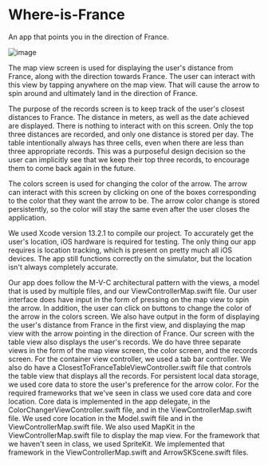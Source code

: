 # Where-is-France
An app that points you in the direction of France.

![image](https://user-images.githubusercontent.com/112192138/187969481-dde5aa38-f0d2-48d7-be35-6962af98c072.png)

The map view screen is used for displaying the user's distance from France, along with the direction towards France. The user can interact with this view by tapping anywhere on the map view. That will cause the arrow to spin around and ultimately land in the direction of France.

The purpose of the records screen is to keep track of the user's closest distances to France. The distance in meters, as well as the date achieved are displayed. There is nothing to interact with on this screen. Only the top three distances are recorded, and only one distance is stored per day. The table intentionally always has three cells, even when there are less than three appropriate records. This was a purposeful design decision so the user can implicitly see that we keep their top three records, to encourage them to come back again in the future. 

The colors screen is used for changing the color of the arrow. The arrow can interact with this screen by clicking on one of the boxes corresponding to the color that they want the arrow to be. The arrow color change is stored persistently, so the color will stay the same even after the user closes the application.

We used Xcode version 13.2.1 to compile our project. To accurately get the user's location, iOS hardware is required for testing. The only thing our app requires is location tracking, which is present on pretty much all iOS devices. The app still functions correctly on the simulator, but the location isn't always completely accurate.

Our app does follow the M-V-C architectural pattern with the views, a model that is used by multiple files, and our ViewControllerMap.swift file. Our user interface does have input in the form of pressing on the map view to spin the arrow. In addition, the user can click on buttons to change
the color of the arrow in the colors screen. We also have output in the form of displaying the user's distance from France in the first view, and displaying the map view with the arrow pointing in the direction of France. Our screen with the table view also displays the user's records. We do have three separate views in the form of the map view screen, the color screen, and the records screen. For the container view controller, we used a tab bar controller. We also do have a ClosestToFranceTableViewController.swift file that controls the table view that displays all the records. For persistent local data storage, we used core data to store the user's preference for the arrow color. For the required frameworks that we've seen in class we used core data and core location. Core data is implemented in the app delegate, in the ColorChangerViewController.swift file, and in the ViewControllerMap.swift file. We used core location in the Model.swift file and in the ViewControllerMap.swift file. We also used MapKit in the ViewControllerMap.swift file to display the map view. For the framework that we haven't seen in class, we used SpriteKit. We implemented that framework in the ViewControllerMap.swift and ArrowSKScene.swift files.
